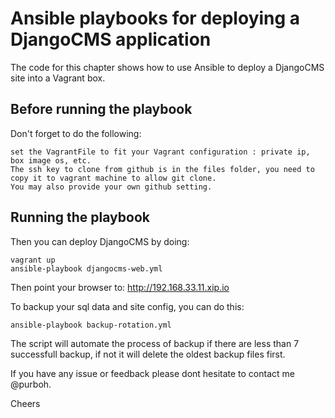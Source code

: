 # Ansible playbooks for deploying a DjangoCMS application

The code for this chapter shows how to use Ansible to deploy a
DjangoCMS site into a Vagrant box.

## Before running the playbook

Don't forget to do the following:

    set the VagrantFile to fit your Vagrant configuration : private ip, box image os, etc.
    The ssh key to clone from github is in the files folder, you need to copy it to vagrant machine to allow git clone.
    You may also provide your own github setting.    		

## Running the playbook

Then you can deploy DjangoCMS by doing:

    vagrant up
    ansible-playbook djangocms-web.yml


Then point your browser to: <http://192.168.33.11.xip.io> 

To backup your sql data and site config, you can do this:
    
    ansible-playbook backup-rotation.yml

The script will automate the process of backup if there are less than 7 successfull backup, if not it will delete the oldest backup files first.


If you have any issue or feedback please dont hesitate to contact me @purboh.
   

Cheers
